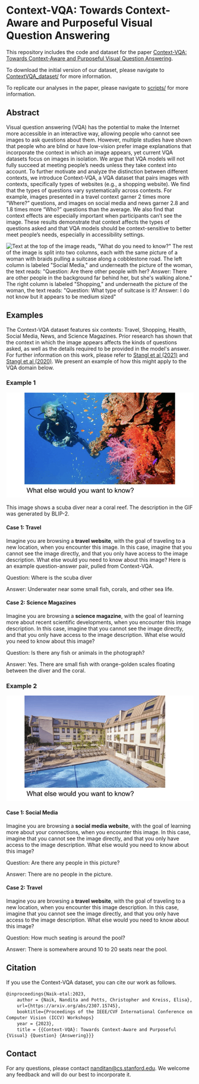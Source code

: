 # Context-VQA: Towards Context-Aware and Purposeful Visual Question Answering

This repository includes the code and dataset for the paper [Context-VQA: Towards Context-Aware and Purposeful Visual Question Answering](https://arxiv.org/abs/2307.15745).

To download the initial version of our dataset, please navigate to [ContextVQA_dataset/](https://github.com/nnaik39/context-vqa/tree/master/ContextVQA_dataset) for more information.

To replicate our analyses in the paper, please navigate to [scripts/](https://github.com/nnaik39/context-vqa/tree/master/scripts) for more information.

## Abstract 
Visual question answering (VQA) has the potential to make the Internet more accessible in an interactive way, allowing people who cannot see images to ask questions about them. However, multiple studies have shown that people who are blind or have low-vision prefer image explanations that incorporate the context in which an image appears, yet current VQA datasets focus on images in isolation. We argue that VQA models will not fully succeed at meeting people’s needs unless they take context into account. To further motivate and analyze the distinction between different contexts, we introduce Context-VQA, a VQA dataset that pairs images with contexts, specifically types of websites (e.g., a shopping website). We find that the types of questions vary systematically across contexts. For example, images presented in a travel context garner 2 times more “Where?” questions, and images on social media and news garner 2.8 and 1.8 times more “Who?” questions than the average. We also find that context effects are especially important when participants can’t see the image. These results demonstrate that context affects the types of questions asked and that VQA models should be context-sensitive to better meet people’s needs, especially in accessibility settings.

![Text at the top of the image reads, "What do you need to know?" The rest of the image is split into two columns, each with the same picture of a woman with braids pulling a suitcase along a cobblestone road. The left column is labeled "Social Media," and underneath the picture of the woman, the text reads: "Question: Are there other people with her? Answer: There are other people in the background far behind her, but she's walking alone." The right column is labeled "Shopping," and underneath the picture of the woman, the text reads: "Question: What type of suitcase is it? Answer: I do not know but it appears to be medium sized"](img/example_1.png)

## Examples

The Context-VQA dataset features six contexts: Travel, Shopping, Health, Social Media, News, and Science Magazines. Prior research has shown that the context in which the image appears affects the kinds of questions asked, as well as the details required to be provided in the model's answer. For further information on this work, please refer to [Stangl et al (2021)](https://dl.acm.org/doi/fullHtml/10.1145/3441852.3471233) and [Stangl et al (2020)](https://dl.acm.org/doi/10.1145/3313831.3376404). We present an example of how this might apply to the VQA domain below.

### Example 1
![The GIF shows an image of a scuba diver near a coral reef, and the GIF alternates between the image itself and text reading: "Image Description: a scuba diver in the ocean." Underneath the image, there's text reading: "What else would you want to know?"](img/example_2.gif)

This image shows a scuba diver near a coral reef. The description in the GIF was generated by BLIP-2.

#### Case 1: Travel

Imagine you are browsing a **travel website**, with the goal of traveling to a new location, when you encounter this image. In this case, imagine that you cannot see the image directly, and that you only have access to the image description. What else would you need to know about this image? Here is an example question-answer pair, pulled from Context-VQA.

Question: Where is the scuba diver

Answer: Underwater near some small fish, corals, and other sea life.

#### Case 2: Science Magazines

Imagine you are browsing a **science magazine**, with the goal of learning more about recent scientific developments, when you encounter this image description. In this case, imagine that you cannot see the image directly, and that you only have access to the image description. What else would you need to know about this image?

Question: Is there any fish or animals in the photograph?

Answer: Yes. There are small fish with orange-golden scales floating between the diver and the coral.

### Example 2
![The GIF shows an image of a hotel, and the GIF alternates between the image itself and text reading: "Image Description: a hotel in the holiday inn at san diego." Underneath the image, there's text reading: "What else would you want to know?"](img/example_3.gif)

#### Case 1: Social Media

Imagine you are browsing a **social media website**, with the goal of learning more about your connections, when you encounter this image. In this case, imagine that you cannot see the image directly, and that you only have access to the image description. What else would you need to know about this image?

Question: Are there any people in this picture?

Answer: There are no people in the picture.

#### Case 2: Travel

Imagine you are browsing a **travel website**, with the goal of traveling to a new location, when you encounter this image description. In this case, imagine that you cannot see the image directly, and that you only have access to the image description. What else would you need to know about this image?

Question: How much seating is around the pool?

Answer: There is somewhere around 10 to 20 seats near the pool.

## Citation

If you use the Context-VQA dataset, you can cite our work as follows.

```
@inproceedings{Naik-etal:2023,
    author = {Naik, Nandita and Potts, Christopher and Kreiss, Elisa},
    url={https://arxiv.org/abs/2307.15745},
    booktitle={Proceedings of the IEEE/CVF International Conference on Computer Vision (ICCV) Workshops}
    year = {2023},
    title = {{Context-VQA}: Towards Context-Aware and Purposeful {Visual} {Question} {Answering}}}
```

## Contact

For any questions, please contact nanditan@cs.stanford.edu. We welcome any feedback and will do our best to incorporate it.
